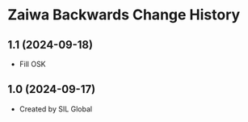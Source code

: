 Zaiwa Backwards Change History
====================

1.1 (2024-09-18)
----------------
* Fill OSK

1.0 (2024-09-17)
----------------
* Created by SIL Global

